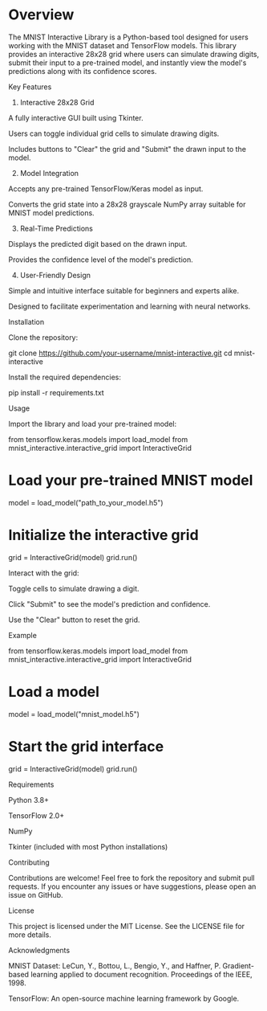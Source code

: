 # Overview

The MNIST Interactive Library is a Python-based tool designed for users working with the MNIST dataset and TensorFlow models. This library provides an interactive 28x28 grid where users can simulate drawing digits, submit their input to a pre-trained model, and instantly view the model's predictions along with its confidence scores.

Key Features

1. Interactive 28x28 Grid

A fully interactive GUI built using Tkinter.

Users can toggle individual grid cells to simulate drawing digits.

Includes buttons to "Clear" the grid and "Submit" the drawn input to the model.

2. Model Integration

Accepts any pre-trained TensorFlow/Keras model as input.

Converts the grid state into a 28x28 grayscale NumPy array suitable for MNIST model predictions.

3. Real-Time Predictions

Displays the predicted digit based on the drawn input.

Provides the confidence level of the model's prediction.

4. User-Friendly Design

Simple and intuitive interface suitable for beginners and experts alike.

Designed to facilitate experimentation and learning with neural networks.

Installation

Clone the repository:

git clone https://github.com/your-username/mnist-interactive.git
cd mnist-interactive

Install the required dependencies:

pip install -r requirements.txt

Usage

Import the library and load your pre-trained model:

from tensorflow.keras.models import load_model
from mnist_interactive.interactive_grid import InteractiveGrid

# Load your pre-trained MNIST model
model = load_model("path_to_your_model.h5")

# Initialize the interactive grid
grid = InteractiveGrid(model)
grid.run()

Interact with the grid:

Toggle cells to simulate drawing a digit.

Click "Submit" to see the model's prediction and confidence.

Use the "Clear" button to reset the grid.

Example

from tensorflow.keras.models import load_model
from mnist_interactive.interactive_grid import InteractiveGrid

# Load a model
model = load_model("mnist_model.h5")

# Start the grid interface
grid = InteractiveGrid(model)
grid.run()

Requirements

Python 3.8+

TensorFlow 2.0+

NumPy

Tkinter (included with most Python installations)

Contributing

Contributions are welcome! Feel free to fork the repository and submit pull requests. If you encounter any issues or have suggestions, please open an issue on GitHub.

License

This project is licensed under the MIT License. See the LICENSE file for more details.

Acknowledgments

MNIST Dataset: LeCun, Y., Bottou, L., Bengio, Y., and Haffner, P. Gradient-based learning applied to document recognition. Proceedings of the IEEE, 1998.

TensorFlow: An open-source machine learning framework by Google.
